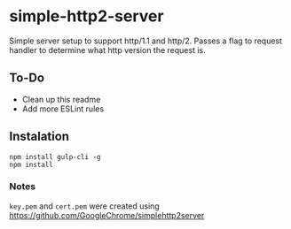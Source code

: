 # simple-http2-server

Simple server setup to support http/1.1 and http/2. Passes a flag to request handler to determine what http version the request is.

## To-Do
* Clean up this readme
* Add more ESLint rules

## Instalation
```
npm install gulp-cli -g
npm install
```

### Notes
`key.pem` and `cert.pem` were created using https://github.com/GoogleChrome/simplehttp2server
